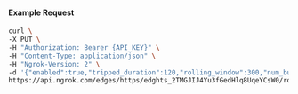 <!-- Code generated for API Clients. DO NOT EDIT. -->
#### Example Request
```bash
curl \
-X PUT \
-H "Authorization: Bearer {API_KEY}" \
-H "Content-Type: application/json" \
-H "Ngrok-Version: 2" \
-d '{"enabled":true,"tripped_duration":120,"rolling_window":300,"num_buckets":5,"volume_threshold":20,"error_threshold_percentage":0.2}' \
https://api.ngrok.com/edges/https/edghts_2TMGJIJ4Yu3fGedHlq8UqeYCsW0/routes/edghtsrt_2TMGJIs0QpNPOilidBTOa9lzAcK/circuit_breaker
